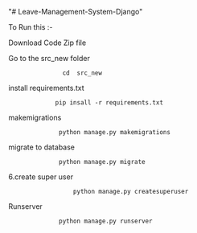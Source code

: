 "# Leave-Management-System-Django"

To Run this :-

Download Code Zip file

Go to the src_new folder

                   cd  src_new
                   
install requirements.txt

                 pip insall -r requirements.txt


makemigrations

                  python manage.py makemigrations
migrate to database

                  python manage.py migrate
6.create super user

                      python manage.py createsuperuser
Runserver

                  python manage.py runserver
